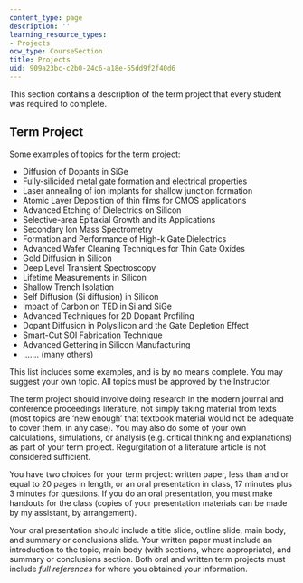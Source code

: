 ```yaml
---
content_type: page
description: ''
learning_resource_types:
- Projects
ocw_type: CourseSection
title: Projects
uid: 909a23bc-c2b0-24c6-a18e-55dd9f2f40d6
---
```


This section contains a description of the term project that every student was required to complete.

Term Project
------------

Some examples of topics for the term project:

*   Diffusion of Dopants in SiGe
*   Fully-silicided metal gate formation and electrical properties
*   Laser annealing of ion implants for shallow junction formation
*   Atomic Layer Deposition of thin films for CMOS applications
*   Advanced Etching of Dielectrics on Silicon
*   Selective-area Epitaxial Growth and its Applications
*   Secondary Ion Mass Spectrometry
*   Formation and Performance of High-k Gate Dielectrics
*   Advanced Wafer Cleaning Techniques for Thin Gate Oxides
*   Gold Diffusion in Silicon
*   Deep Level Transient Spectroscopy
*   Lifetime Measurements in Silicon
*   Shallow Trench Isolation
*   Self Diffusion (Si diffusion) in Silicon
*   Impact of Carbon on TED in Si and SiGe
*   Advanced Techniques for 2D Dopant Profiling
*   Dopant Diffusion in Polysilicon and the Gate Depletion Effect
*   Smart-Cut SOI Fabrication Technique
*   Advanced Gettering in Silicon Manufacturing
*   ....... (many others)

This list includes some examples, and is by no means complete. You may suggest your own topic. All topics must be approved by the Instructor.

The term project should involve doing research in the modern journal and conference proceedings literature, not simply taking material from texts (most topics are ‘new enough’ that textbook material would not be adequate to cover them, in any case). You may also do some of your own calculations, simulations, or analysis (e.g. critical thinking and explanations) as part of your term project. Regurgitation of a literature article is not considered sufficient.

You have two choices for your term project: written paper, less than and or equal to 20 pages in length, or an oral presentation in class, 17 minutes plus 3 minutes for questions. If you do an oral presentation, you must make handouts for the class (copies of your presentation materials can be made by my assistant, by arrangement).

Your oral presentation should include a title slide, outline slide, main body, and summary or conclusions slide. Your written paper must include an introduction to the topic, main body (with sections, where appropriate), and summary or conclusions section. Both oral and written term projects must include _full references_ for where you obtained your information.